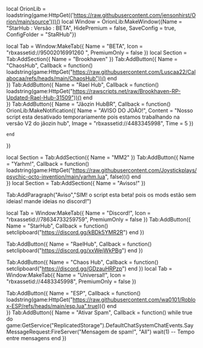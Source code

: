 local OrionLib = loadstring(game:HttpGet(('https://raw.githubusercontent.com/jensonhirst/Orion/main/source')))()
local Window = OrionLib:MakeWindow({Name = "StarHub : Versão : BETA", HidePremium = false, SaveConfig = true, ConfigFolder = "StaRHub"})

local Tab = Window:MakeTab({
	Name = "BETA",
	Icon = "rbxassetid://95002016991260 ",
	PremiumOnly = false
})
local Section = Tab:AddSection({
	Name = "Brookhaven"
})
Tab:AddButton({
	Name = "ChaosHub",
	Callback = function()
      		loadstring(game:HttpGet("https://raw.githubusercontent.com/Luscaa22/Calabocaa/refs/heads/main/ChaosHub"))()
  	end    
})
Tab:AddButton({
	Name = "Rael Hub",
	Callback = function()
      		loadstring(game:HttpGet("https://rawscripts.net/raw/Brookhaven-RP-Updated-Rael-Hub-31509"))()
  	end    
})
Tab:AddButton({
	Name = "Jãozin HubBR",
	Callback = function()
      		OrionLib:MakeNotification({
	Name = "AVISO DO JOÃO!",
	Content = "Nosso script esta desativado temporariamente pois estamos trabalhando na versão V2 do jãozin hub",
	Image = "rbxassetid://4483345998",
	Time = 5
})

  	end    
})


local Section = Tab:AddSection({
	Name = "MM2"
})
Tab:AddButton({
	Name = "Yarhm!",
	Callback = function()
      		loadstring(game:HttpGet("https://raw.githubusercontent.com/Joystickplays/psychic-octo-invention/main/yarhm.lua", false))()
  	end    
})
local Section = Tab:AddSection({
	Name = "Avisos!"
})


Tab:AddParagraph("Aviso","SIM! o script esta beta! pois os mods estão sem ideias! mande ideias no discord!")



local Tab = Window:MakeTab({
	Name = "Discord!",
	Icon = "rbxassetid://78634733259759",
	PremiumOnly = false
})
Tab:AddButton({
    Name = "StarHub",
    Callback = function()
        setclipboard("https://discord.gg/kBDk5YMR2R")
    end
})

Tab:AddButton({
    Name = "RaelHub",
    Callback = function()
        setclipboard("https://discord.gg/xxWejWkPBg")
    end
})

Tab:AddButton({
    Name = "Chaos Hub",
    Callback = function()
        setclipboard("https://discord.gg/GDzauHRPzp")
    end
})
local Tab = Window:MakeTab({
	Name = "Universal!",
	Icon = "rbxassetid://4483345998",
	PremiumOnly = false
})

Tab:AddButton({
	Name = "ESP",
	Callback = function()
      		loadstring(game:HttpGet("https://raw.githubusercontent.com/wa0101/Roblox-ESP/refs/heads/main/esp.lua",true))()
  	end    
})
Tab:AddButton({
    Name = "Ativar Spam",
    Callback = function()
        while true do
            game:GetService("ReplicatedStorage").DefaultChatSystemChatEvents.SayMessageRequest:FireServer("Mensagem de spam!", "All")
            wait(1) -- Tempo entre mensagens
        end
})
